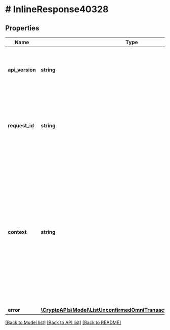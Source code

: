 # # InlineResponse40328

## Properties

Name | Type | Description | Notes
------------ | ------------- | ------------- | -------------
**api_version** | **string** | Specifies the version of the API that incorporates this endpoint. |
**request_id** | **string** | Defines the ID of the request. The &#x60;requestId&#x60; is generated by Crypto APIs and it&#39;s unique for every request. |
**context** | **string** | In batch situations the user can use the context to correlate responses with requests. This property is present regardless of whether the response was successful or returned as an error. &#x60;context&#x60; is specified by the user. | [optional]
**error** | [**\CryptoAPIs\Model\ListUnconfirmedOmniTransactionsByPropertyIDE403**](ListUnconfirmedOmniTransactionsByPropertyIDE403.md) |  |

[[Back to Model list]](../../README.md#models) [[Back to API list]](../../README.md#endpoints) [[Back to README]](../../README.md)
